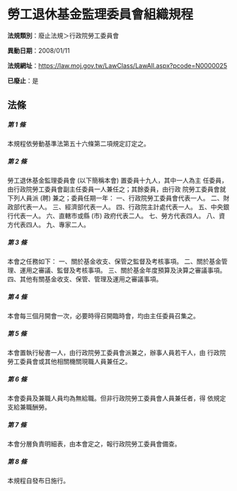 # 勞工退休基金監理委員會組織規程

**法規類別**：廢止法規＞行政院勞工委員會

**異動日期**：2008/01/11  

**法規網址**：https://law.moj.gov.tw/LawClass/LawAll.aspx?pcode=N0000025

**已廢止**：是



## 法條
##### 第 1 條
本規程依勞動基準法第五十六條第二項規定訂定之。


##### 第 2 條
勞工退休基金監理委員會 (以下簡稱本會) 置委員十九人，其中一人為主
任委員，由行政院勞工委員會副主任委員一人兼任之；其餘委員，由行政
院勞工委員會就下列人員派 (聘) 兼之；委員任期一年：
一、行政院勞工委員會代表一人。
二、財政部代表一人。
三、經濟部代表一人。
四、行政院主計處代表一人。
五、中央銀行代表一人。
六、直轄市或縣 (市) 政府代表二人。
七、勞方代表四人。
八、資方代表四人。
九、專家二人。


##### 第 3 條
本會之任務如下：
一、關於基金收支、保管之監督及考核事項。
二、關於基金管理、運用之審議、監督及考核事項。
三、關於基金年度預算及決算之審議事項。
四、其他有關基金收支、保管、管理及運用之審議事項。


##### 第 4 條
本會每三個月開會一次，必要時得召開臨時會，均由主任委員召集之。

##### 第 5 條
本會置執行秘書一人，由行政院勞工委員會派兼之，辦事人員若干人，由
行政院勞工委員會或其他相關機關現職人員兼任之。

##### 第 6 條
本會委員及兼職人員均為無給職。但非行政院勞工委員會人員兼任者，得
依規定支給兼職酬勞。

##### 第 7 條
本會分層負責明細表，由本會定之，報行政院勞工委員會備查。

##### 第 8 條
本規程自發布日施行。


